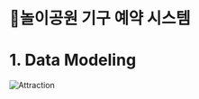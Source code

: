 # 🚂놀이공원 기구 예약 시스템

# 1. Data Modeling
![Attraction](https://user-images.githubusercontent.com/57335699/130403986-5e89c3a9-13a1-48a2-9de6-75258a1d0883.PNG)
